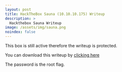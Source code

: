 ```yaml
---
layout: post
title: HackTheBox Sauna (10.10.10.175) Writeup
description: >
  Hackthebox Sauna Writeup
image: /assets/img/sauna.png
noindex: false
---
```


This box is still active therefore the writeup is protected.

You can download this writeup by [clicking here](/active/pdf/sauna.pdf)

The password is the root flag.
